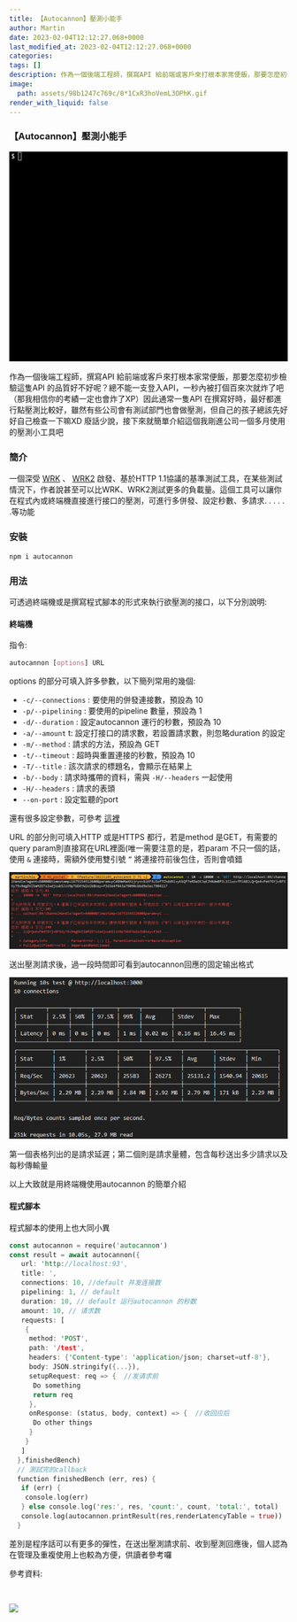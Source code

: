 ```yaml
---
title: 【Autocannon】壓測小能手
author: Martin
date: 2023-02-04T12:12:27.068+0000
last_modified_at: 2023-02-04T12:12:27.068+0000
categories: 
tags: []
description: 作為一個後端工程師，撰寫API 給前端或客戶來打根本家常便飯，那要怎麼初步檢驗這隻API 的品質好不好呢？總不能一支登入API，一秒內被打個百來次就炸了吧（那我相信你的考績一定也會炸了XP）因此通常一隻API…
image:
  path: assets/98b1247c769c/0*1CxR3hoVemL3OPhK.gif
render_with_liquid: false
---
```


### 【Autocannon】壓測小能手


![](/assets/98b1247c769c/0*1CxR3hoVemL3OPhK.gif)


作為一個後端工程師，撰寫API 給前端或客戶來打根本家常便飯，那要怎麼初步檢驗這隻API 的品質好不好呢？總不能一支登入API，一秒內被打個百來次就炸了吧（那我相信你的考績一定也會炸了XP）因此通常一隻API 在撰寫好時，最好都進行點壓測比較好，雖然有些公司會有測試部門也會做壓測，但自己的孩子總該先好好自己檢查一下嘛XD 廢話少說，接下來就簡單介紹這個我剛進公司一個多月使用的壓測小工具吧
### 簡介

一個深受 [WRK](https://www.readfog.com/a/1643905856277942272) 、 [WRK2](https://blog.csdn.net/ccccsy99/article/details/105958366) 啟發、基於HTTP 1\.1協議的基準測試工具，在某些測試情況下，作者說甚至可以比WRK、WRK2測試更多的負載量。這個工具可以讓你在程式內或終端機直接進行接口的壓測，可進行多併發、設定秒數、多請求\. \. \. \. \. \.等功能
### 安裝
```css
npm i autocannon 
```
### 用法

可透過終端機或是撰寫程式腳本的形式來執行欲壓測的接口，以下分別說明:
#### 終端機

指令:
```css
autocannon [options] URL
```

options 的部分可填入許多參數，以下簡列常用的幾個:
- `-c/--connections` : 要使用的併發連接數，預設為 10
- `-p/--pipelining` : 要使用的pipeline 數量，預設為 1
- `-d/--duration` : 設定autocannon 運行的秒數，預設為 10
- `-a/--amount` t: 設定打接口的請求數，若設置請求數，則忽略duration 的設定
- `-m/--method` : 請求的方法，預設為 GET
- `-t/--timeout` : 超時與重置連接的秒數，預設為 10
- `-T/--title` : 該次請求的標題名，會顯示在結果上
- `-b/--body` : 請求時攜帶的資料，需與 `-H/--headers` 一起使用
- `-H/--headers` : 請求的表頭
- `--on-port` : 設定監聽的port


還有很多設定參數，可參考 [這裡](https://www.npmjs.com/package/autocannon)

URL 的部分則可填入HTTP 或是HTTPS 都行，若是method 是GET，有需要的query param則直接寫在URL裡面\(唯一需要注意的是，若param 不只一個的話，使用 `&` 連接時，需額外使用雙引號 `”` 將連接符前後包住，否則會噴錯


![](/assets/98b1247c769c/1*vW2K9l4j0upMXEec2ftWPQ.png)


送出壓測請求後，過一段時間即可看到autocannon回應的固定输出格式


![](/assets/98b1247c769c/1*lSKqbFyEX1N_9AZG56I0OQ.png)


第一個表格列出的是請求延遲；第二個則是請求量體，包含每秒送出多少請求以及每秒傳輸量

以上大致就是用終端機使用autocannon 的簡單介紹
#### 程式腳本

程式腳本的使用上也大同小異
```rust
const autocannon = require('autocannon')
const result = await autocannon({
   url: 'http://localhost:93',
   title: ',
   connections: 10, //default 并发连接数
   pipelining: 1, // default
   duration: 10, // default 运行autocannon 的秒数
   amount: 10, // 请求数 
   requests: [
    { 
     method: 'POST',
     path: '/test',
     headers: {'Content-type': 'application/json; charset=utf-8'},
     body: JSON.stringify({...}),
     setupRequest: req => {  //发请求前
      Do something
      return req
     },
     onResponse: (status, body, context) => {  //收回应后
      Do other things
     }
    }
   ]
  },finishedBench)
  // 測試完的callback
  function finishedBench (err, res) {
   if (err) {
    console.log(err)
   } else console.log('res:', res, 'count:', count, 'total:', total)
   console.log(autocannon.printResult(res,renderLatencyTable = true))  // 表格化
  }
```

差別是程序話可以有更多的彈性，在送出壓測請求前、收到壓測回應後，個人認為在管理及重複使用上也較為方便，供讀者參考囉

參考資料:


[![]()](https://juejin.cn/post/7034320972656312333#heading-4)



[![](https://static.npmjs.com/338e4905a2684ca96e08c7780fc68412.png)](https://www.npmjs.com/package/autocannon)





